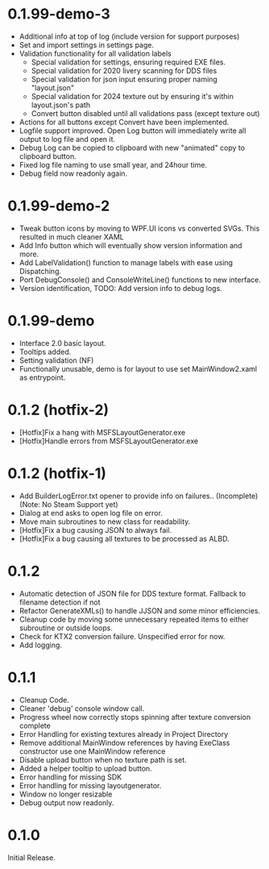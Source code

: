 # 0.1.99-demo-3
- Additional info at top of log (include version for support purposes)
- Set and import settings in settings page.
- Validation functionality for all validation labels
	- Special validation for settings, ensuring required EXE files.
	- Special validation for 2020 livery scanning for DDS files
	- Special validation for json input ensuring proper naming "layout.json"
	- Special validation for 2024 texture out by ensuring it's within layout.json's path
	- Convert button disabled until all validations pass (except texture out)
- Actions for all buttons except Convert have been implemented.
- Logfile support improved. Open Log button will immediately write all output to log file and open it.
- Debug Log can be copied to clipboard with new "animated" copy to clipboard button.
- Fixed log file naming to use small year, and 24hour time.
- Debug field now readonly again.

# 0.1.99-demo-2
- Tweak button icons by moving to WPF.UI icons vs converted SVGs. This resulted in much cleaner XAML
- Add Info button which will eventually show version information and more.
- Add LabelValidation() function to manage labels with ease using Dispatching.
- Port DebugConsole() and ConsoleWriteLine() functions to new interface.
- Version identification, TODO: Add version info to debug logs.

# 0.1.99-demo
- Interface 2.0 basic layout.
- Tooltips added.
- Setting validation (NF)
- Functionally unusable, demo is for layout to use set MainWindow2.xaml as entrypoint.

# 0.1.2 (hotfix-2)
- [Hotfix]Fix a hang with MSFSLayoutGenerator.exe
- [Hotfix]Handle errors from MSFSLayoutGenerator.exe

# 0.1.2 (hotfix-1)
- Add BuilderLogError.txt opener to provide info on failures.. (Incomplete) (Note: No Steam Support yet)
- Dialog at end asks to open log file on error.
- Move main subroutines to new class for readability.
- [Hotfix]Fix a bug causing JSON to always fail.
- [Hotfix]Fix a bug causing all textures to be processed as ALBD.

# 0.1.2
- Automatic detection of JSON file for DDS texture format. Fallback to filename detection if not
- Refactor GenerateXMLs() to handle JJSON and some minor efficiencies.
- Cleanup code by moving some unnecessary repeated items to either subroutine or outside loops.
- Check for KTX2 conversion failure. Unspecified error for now.
- Add logging.

# 0.1.1
- Cleanup Code.
- Cleaner 'debug' console window call.
- Progress wheel now correctly stops spinning after texture conversion complete
- Error Handling for existing textures already in Project Directory
- Remove additional MainWindow references by having ExeClass constructor use one MainWindow reference
- Disable upload button when no texture path is set.
- Added a helper tooltip to upload button.
- Error handling for missing SDK
- Error handling for missing layoutgenerator.
- Window no longer resizable
- Debug output now readonly.

# 0.1.0
Initial Release.